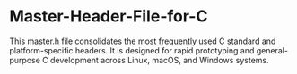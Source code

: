 # Master-Header-File-for-C
This master.h file consolidates the most frequently used C standard and platform-specific headers. It is designed for rapid prototyping and general-purpose C development across Linux, macOS, and Windows systems.
